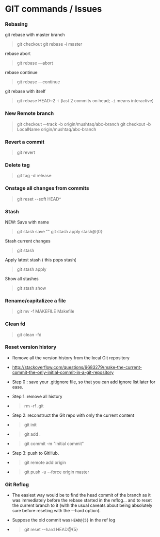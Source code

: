 # GIT commands / Issues

### Rebasing
git rebase with master branch
> git checkout <yourbranch>
> git rebase -i master

rebase abort
> git rebase —abort

rebase continue
> git rebase —continue

git rebase with itself
> git rebase HEAD~2 -i (last 2 commits on head; `-i` means interactive)  

### New Remote branch
> git checkout --track -b origin/mushtaq/abc-branch 
> git checkout -b LocalName origin/mushtaq/abc-branch

### Revert a commit
> git revert <commit-id>

### Delete tag
> git tag -d release

### Onstage all changes from commits
> git reset --soft HEAD^

### Stash
NEW: Save with name 
> git stash save "<stash name>"
> git stash apply stash@{0}

Stash current changes
> git stash

Apply latest stash ( this pops stash)
> git stash apply

Show all stashes
> git stash show

### Rename/capitalizee a file
> git mv -f MAKEFILE Makefile

### Clean fd
> git clean -fd


### Reset version history 
- Remove all the version history from the local Git repository
- http://stackoverflow.com/questions/9683279/make-the-current-commit-the-only-initial-commit-in-a-git-repository

- Step 0 : save your .gitignore file, so that you can add ignore list later for ease.

- Step 1: remove all history
- > rm -rf .git

- Step 2: reconstruct the Git repo with only the current content
- > git init

- > git add .

- > git commit -m "Initial commit"

- Step 3: push to GitHub.
- > git remote add origin <github-uri>

- > git push -u --force origin master

### Git Reflog
- The easiest way would be to find the head commit of the branch as it was immediately before the rebase started in the reflog... and to reset the current branch to it (with the usual caveats about being absolutely sure before reseting with the --hard option).

- Suppose the old commit was `HEAD@{5}` in the ref log
- > git reset --hard HEAD@{5}
